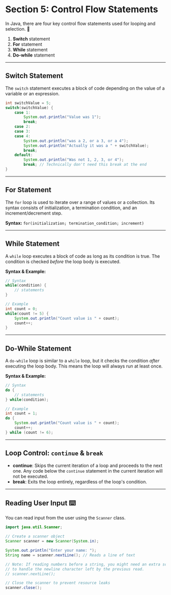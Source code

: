 # Section 5: Control Flow Statements


In Java, there are four key control flow statements used for looping and selection. 🔄

1.  **Switch** statement
2.  **For** statement
3.  **While** statement
4.  **Do-while** statement

-----

## Switch Statement

The `switch` statement executes a block of code depending on the value of a variable or an expression.

```java
int switchValue = 5;
switch(switchValue) {
    case 1:
        System.out.println("Value was 1");
        break;
    case 2:
    case 3:
    case 4:
        System.out.println("was a 2, or a 3, or a 4");
        System.out.println("Actually it was a " + switchValue);
        break;
    default:
        System.out.println("Was not 1, 2, 3, or 4");
        break; // Technically don't need this break at the end
}
```

-----

## For Statement

The `for` loop is used to iterate over a range of values or a collection. Its syntax consists of initialization, a termination condition, and an increment/decrement step.

**Syntax:** `for(initialization; termination_condition; increment)`

-----

## While Statement

A `while` loop executes a block of code as long as its condition is true. The condition is checked *before* the loop body is executed.

**Syntax & Example:**

```java
// Syntax
while(condition) {
    // statements
}

// Example
int count = 0;
while(count != 5) {
    System.out.println("Count value is " + count);
    count++;
}
```

-----

## Do-While Statement

A `do-while` loop is similar to a `while` loop, but it checks the condition *after* executing the loop body. This means the loop will always run at least once.

**Syntax & Example:**

```java
// Syntax
do {
    // statements
} while(condition);

// Example
int count = 1;
do {
    System.out.println("Count value is " + count);
    count++;
} while (count != 6);
```

-----

## Loop Control: `continue` & `break`

  * **continue**: Skips the current iteration of a loop and proceeds to the next one. Any code below the `continue` statement in the current iteration will not be executed.
  * **break**: Exits the loop entirely, regardless of the loop's condition.

-----

## Reading User Input ⌨️

You can read input from the user using the `Scanner` class.

```java
import java.util.Scanner;

// Create a scanner object
Scanner scanner = new Scanner(System.in);

System.out.println("Enter your name: ");
String name = scanner.nextLine(); // Reads a line of text

// Note: If reading numbers before a string, you might need an extra scanner.nextLine()
// to handle the newline character left by the previous read.
// scanner.nextLine();

// Close the scanner to prevent resource leaks
scanner.close();
```
